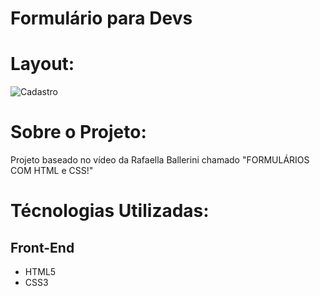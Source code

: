 <h1> Formulário para Devs </h1>

# Layout:

![Cadastro](https://user-images.githubusercontent.com/103468962/170994294-02b75768-7bf8-46f4-8e02-edacb859eea4.png)

# Sobre o Projeto:
Projeto baseado no vídeo da Rafaella Ballerini chamado "FORMULÁRIOS COM HTML e CSS!"

# Técnologias Utilizadas:
## Front-End
* HTML5
* CSS3

